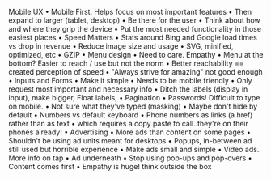 Mobile UX
• Mobile First. Helps focus on most important features
• Then expand to larger (tablet, desktop)
• Be there for the user
    • Think about how and where they grip the device
    • Put the most needed functionality in those easiest places
• Speed Matters
    • Stats around Bing and Google load times vs drop in revenue
    • Reduce image size and usage
    • SVG, minified, optimized, etc
    • GZIP
• Menu design
    • Need to care. Empathy
    • Menu at the bottom? Easier to reach / use but not the norm
    • Better reachability == created perception of speed
    • "Always strive for amazing" not good enough
• Inputs and Forms
    • Make it simple
    • Needs to be mobile friendly
    • Only request most important and necessary info
    • Ditch the labels (display in input), make bigger, Float labels,
        • Pagination
    • Passwords! Difficult to type on mobile.
    • Not sure what they've typed (masking)
        • Maybe don't hide by default
    • Numbers vs default keyboard
    • Phone numbers as links (a href) rather than as text
        • which requires a copy paste to call..they're on their phones already!
• Advertising
    • More ads than content on some pages
    • Shouldn't be using ad units meant for desktops
    • Popups, in-between ad still used but horrible experience
    • Make ads small and simple
    • Video ads. More info on tap
    • Ad underneath
    • Stop using pop-ups and pop-overs
    • Content comes first
    • Empathy is huge! think outside the box




